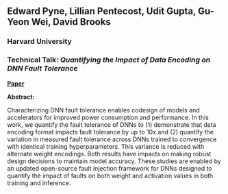 ## Edward Pyne, Lillian Pentecost, Udit Gupta, Gu-Yeon Wei, David Brooks
### Harvard University

### Technical Talk: *Quantifying the Impact of Data Encoding on DNN Fault Tolerance*
**[Paper](https://fastpath2020.github.io/Papers/FastPath2020_Ted_Pyne.pdf)**

**Abstract:**

Characterizing DNN fault tolerance enables codesign of models and accelerators for improved power consumption and performance. In this work, we quantify the fault tolerance of DNNs to (1) demonstrate that data encoding format impacts fault tolerance by up to 10x and (2) quantify the variation in measured fault tolerance across DNNs trained to convergence with identical training hyperparameters. This variance is reduced with alternate weight encodings. Both results have impacts on making robust design decisions to maintain model accuracy. These studies are enabled by an updated open-source fault injection framework for DNNs designed to quantify the impact of faults on both weight and activation values in both training and inference.
